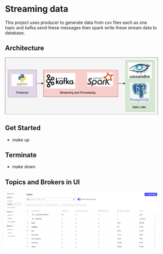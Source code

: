 # Streaming data
This project uses producer to generate data from csv files each as one topic and kafka send these messages then spark write these stream data to database.

## Architecture
![](images/arch.png)


## Get Started
- make up

## Terminate
- make down

## Topics and Brokers in UI
![](images/kafka_ui.png)






